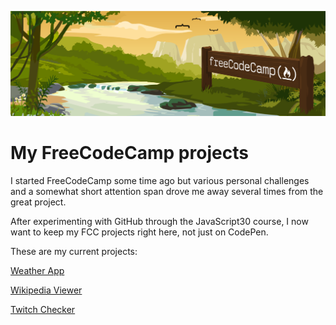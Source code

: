 ![FCC](fcc.png)
# My FreeCodeCamp projects

I started FreeCodeCamp some time ago but various personal challenges and a somewhat short attention span drove me away several times from the great project.

After experimenting with GitHub through the JavaScript30 course, I now want to keep my FCC projects right here, not just on CodePen.

These are my current projects:

[Weather App](https://github.com/andreidbr/FCC/tree/master/WeatherApp)

[Wikipedia Viewer](https://github.com/andreidbr/FCC/tree/master/WikiViewer)

[Twitch Checker](https://github.com/andreidbr/FCC/tree/master/TwitchCheck)